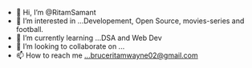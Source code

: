 - 👋 Hi, I’m @RitamSamant
- 👀 I’m interested in ...Developement, Open Source, movies-series and football.
- 🌱 I’m currently learning ...DSA and Web Dev
- 💞️ I’m looking to collaborate on ...
- 📫 How to reach me ...bruceritamwayne02@gmail.com

<!---
RitamSamant/RitamSamant is a ✨ special ✨ repository because its `README.md` (this file) appears on your GitHub profile.
You can click the Preview link to take a look at your changes.
--->
